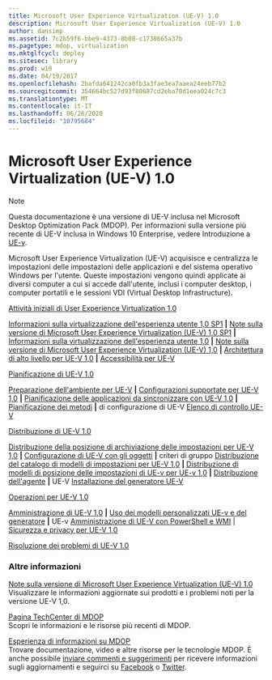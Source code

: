 ```yaml
---
title: Microsoft User Experience Virtualization (UE-V) 1.0
description: Microsoft User Experience Virtualization (UE-V) 1.0
author: dansimp
ms.assetid: 7c2b59f6-bbe9-4373-8b08-c1738665a37b
ms.pagetype: mdop, virtualization
ms.mktglfcycl: deploy
ms.sitesec: library
ms.prod: w10
ms.date: 04/19/2017
ms.openlocfilehash: 2bafda641242ca0fb3a3fae3ea7aaea24eeb77b2
ms.sourcegitcommit: 354664bc527d93f80687cd2eba70d1eea024c7c3
ms.translationtype: MT
ms.contentlocale: it-IT
ms.lasthandoff: 06/26/2020
ms.locfileid: "10795684"
---
```

# Microsoft User Experience Virtualization (UE-V) 1.0

>[!NOTE]
>Questa documentazione è una versione di UE-V inclusa nel Microsoft Desktop Optimization Pack (MDOP). Per informazioni sulla versione più recente di UE-V inclusa in Windows 10 Enterprise, vedere Introduzione a [UE-v](https://docs.microsoft.com/windows/configuration/ue-v/uev-getting-started).


Microsoft User Experience Virtualization (UE-V) acquisisce e centralizza le impostazioni delle impostazioni delle applicazioni e del sistema operativo Windows per l'utente. Queste impostazioni vengono quindi applicate ai diversi computer a cui si accede dall'utente, inclusi i computer desktop, i computer portatili e le sessioni VDI (Virtual Desktop Infrastructure).

<a href="" id="getting-started-with-user-experience-virtualization-1-0"></a>[Attività iniziali di User Experience Virtualization 1.0](getting-started-with-user-experience-virtualization-10.md)  

[Informazioni sulla virtualizzazione dell'esperienza utente 1,0 SP1](about-user-experience-virtualization-10-sp1.md) **|** [Note sulla versione di Microsoft User Experience Virtualization (UE-V) 1,0 SP1](microsoft-user-experience-virtualization--ue-v--10-sp1-release-notes.md) **|** [Informazioni sulla virtualizzazione dell'esperienza utente 1,0](about-user-experience-virtualization-10.md) **|** [Note sulla versione di Microsoft User Experience Virtualization (UE-V) 1,0](microsoft-user-experience-virtualization--ue-v--10-release-notes.md) **|** [Architettura di alto livello per UE-V 1,0](high-level-architecture-for-ue-v-10.md) **|** [Accessibilità per UE-V](accessibility-for-ue-v.md)

<a href="" id="planning-for-ue-v-1-0"></a>[Pianificazione di UE-V 1.0](planning-for-ue-v-10.md)  

[Preparazione dell'ambiente per UE-V](preparing-your-environment-for-ue-v.md) **|** [Configurazioni supportate per UE-V 1,0](supported-configurations-for-ue-v-10.md) **|** [Pianificazione delle applicazioni da sincronizzare con UE-V 1,0](planning-which-applications-to-synchronize-with-ue-v-10.md) **|** [Pianificazione dei metodi](planning-for-ue-v-configuration-methods.md) **|** di configurazione di UE-V [Elenco di controllo UE-V](ue-v-checklist.md)

<a href="" id="deploying-ue-v-1-0"></a>[Distribuzione di UE-V 1.0](deploying-ue-v-10.md)  

[Distribuzione della posizione di archiviazione delle impostazioni per UE-V 1,0](deploying-the-settings-storage-location-for-ue-v-10.md) **|** [Configurazione di UE-V con gli oggetti](configuring-ue-v-with-group-policy-objects.md) **|** criteri di gruppo [Distribuzione del catalogo di modelli di impostazioni per UE-V 1,0](deploying-the-settings-template-catalog-for-ue-v-10.md) **|** [Distribuzione di modelli di posizione delle impostazioni di UE-v per UE-v 1,0](deploying-ue-v-settings-location-templates-for-ue-v-10.md) **|** [Distribuzione dell'agente](deploying-the-ue-v-agent.md) **|** UE-V [Installazione del generatore UE-V](installing-the-ue-v-generator.md)

<a href="" id="operations-for-ue-v-1-0"></a>[Operazioni per UE-V 1.0](operations-for-ue-v-10.md)  

[Amministrazione di UE-V 1,0](administering-ue-v-10.md) **|** [Uso dei modelli personalizzati UE-v e del generatore](working-with-custom-ue-v-templates-and-the-ue-v-generator.md) **|** UE-v [Amministrazione di UE-V con PowerShell e WMI](administering-ue-v-with-powershell-and-wmi.md)  | [Sicurezza e privacy per UE-V 1,0](security-and-privacy-for-ue-v-10.md)

<a href="" id="troubleshooting-ue-v-1-0"></a>[Risoluzione dei problemi di UE-V 1.0](troubleshooting-ue-v-10.md)  

### Altre informazioni

<a href="" id="microsoft-user-experience-virtualization--ue-v--1-0-release-notes"></a>[Note sulla versione di Microsoft User Experience Virtualization (UE-V) 1.0](microsoft-user-experience-virtualization--ue-v--10-release-notes.md)  
Visualizzare le informazioni aggiornate sui prodotti e i problemi noti per la versione UE-V 1,0.

<a href="" id="mdop-techcenter-page"></a>[Pagina TechCenter di MDOP](https://go.microsoft.com/fwlink/p/?LinkId=225286)  
Scopri le informazioni e le risorse più recenti di MDOP.

<a href="" id="mdop-information-experience"></a>[Esperienza di informazioni su MDOP](https://go.microsoft.com/fwlink/p/?LinkId=236032)  
Trovare documentazione, video e altre risorse per le tecnologie MDOP. È anche possibile [inviare commenti e suggerimenti](mailto:MDOPDocs@microsoft.com) per ricevere informazioni sugli aggiornamenti e seguirci su [Facebook](https://go.microsoft.com/fwlink/p/?LinkId=242445) o [Twitter](https://go.microsoft.com/fwlink/p/?LinkId=242447).

 

 





